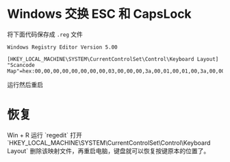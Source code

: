 # Windows 交换 ESC 和 CapsLock

将下面代码保存成 `.reg` 文件

```
Windows Registry Editor Version 5.00

[HKEY_LOCAL_MACHINE\SYSTEM\CurrentControlSet\Control\Keyboard Layout]
"Scancode Map"=hex:00,00,00,00,00,00,00,00,03,00,00,00,3a,00,01,00,01,00,3a,00,00,00,00,00
```

运行然后重启

# 恢复

<procedure title="恢复" type="steps" id="">
    <step>Win + R</step>
    <step>运行 `regedit`</step>
    <step>打开 `HKEY_LOCAL_MACHINE\SYSTEM\CurrentControlSet\Control\Keyboard Layout`</step>
    <step>删除该映射文件，再重启电脑，键盘就可以恢复按键原本的位置了。</step>
</procedure>